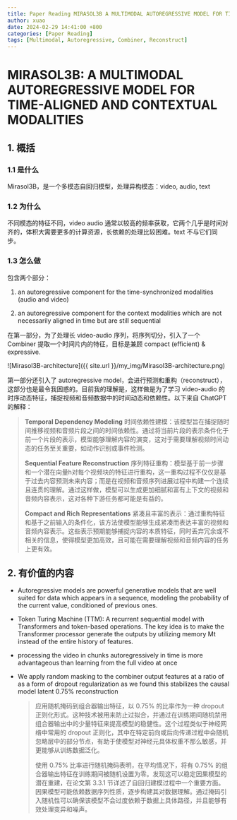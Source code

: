 ```yaml
---
title: Paper Reading MIRASOL3B A MULTIMODAL AUTOREGRESSIVE MODEL FOR TIME-ALIGNED AND CONTEXTUAL MODALITIES
author: xuao
date: 2024-02-29 14:41:00 +800
categories: [Paper Reading]
tags: [Multimodal, Autoregressive, Combiner, Reconstruct]
---
```


# MIRASOL3B: A MULTIMODAL AUTOREGRESSIVE MODEL FOR TIME-ALIGNED AND CONTEXTUAL MODALITIES

## 1. 概括

### 1.1 是什么

Mirasol3B，是一个多模态自回归模型，处理异构模态：video, audio, text

### 1.2 为什么

不同模态的特征不同，video audio 通常以较高的频率获取，它两个几乎是时间对齐的，体积大需要更多的计算资源，长依赖的处理比较困难。text 不与它们同步。

### 1.3 怎么做

包含两个部分：

1. an autoregressive component for the time-synchronized modalities (audio and video)

2. an autoregressive component for the context modalities which are not necessarily aligned in time but are still sequential

在第一部分，为了处理长 video-audio 序列，将序列切分，引入了一个 Combiner 提取一个时间片内的特征，目标是兼顾 compact (efficient) & expressive.

![Mirasol3B-architecture]({{ site.url }}/my_img/Mirasol3B-architecture.png)

第一部分还引入了 autoregressive model，会进行预测和重构（reconstruct），这部分也是最令我困惑的。目前我的理解是，这样做是为了学习 video-audio 的时序动态特征，捕捉视频和音频数据中的时间动态和依赖性。以下来自 ChatGPT 的解释：

> **Temporal Dependency Modeling** 时间依赖性建模：该模型旨在捕捉随时间推移视频和音频片段之间的时间依赖性。通过将当前片段的表示条件化于前一个片段的表示，模型能够理解内容的演变，这对于需要理解视频时间动态的任务至关重要，如动作识别或事件检测。
>
> **Sequential Feature Reconstruction** 序列特征重构：模型基于前一步骤和一个潜在向量h对每个视频块的特征进行重构，这一重构过程不仅仅是基于过去内容预测未来内容；而是在视频和音频序列进展过程中构建一个连续且连贯的理解。通过这样做，模型可以生成更加细腻和富有上下文的视频和音频内容表示，这对各种下游任务都可能是有益的。
>
> **Compact and Rich Representations** 紧凑且丰富的表示：通过重构特征和基于之前输入的条件化，该方法使模型能够生成紧凑而表达丰富的视频和音频内容表示。这些表示预期能够捕捉内容的本质特征，同时丢弃冗余或不相关的信息，使得模型更加高效，且可能在需要理解视频和音频内容的任务上更有效。

## 2. 有价值的内容

+ Autoregressive models are powerful generative models that are well suited for data which appears in a sequence, modeling the probability of the current value, conditioned of previous ones.

+ Token Turing Machine (TTM): A recurrent sequential model with Transformers and token-based operations. The key idea is to make the Transformer processor generate the outputs by utilizing memory Mt instead of the entire history of features.

+ processing the video in chunks autoregressively in time is more advantageous than learning from the full video at once

+ We apply random masking to the combiner output features at a ratio of as a form of dropout regularization as we found this stabilizes the causal model latent 0.75% reconstruction

  > 应用随机掩码到组合器输出特征，以 0.75% 的比率作为一种 dropout 正则化形式。这种技术被用来防止过拟合，并通过在训练期间随机禁用组合器输出中的少量特征来提高模型的稳健性。这个过程类似于神经网络中常用的 dropout 正则化，其中在特定前向或后向传递过程中会随机忽略层中的部分节点，有助于使模型对神经元具体权重不那么敏感，并更能够从训练数据泛化。
  >
  > 使用 0.75% 比率进行随机掩码表明，在平均情况下，将有 0.75% 的组合器输出特征在训练期间被随机设置为零。发现这可以稳定因果模型的潜在重建，在论文第 3.3.1 节详述了自回归建模过程中一个重要方面。因果模型可能依赖数据序列性质，逐步构建其对数据理解。通过掩码引入随机性可以确保该模型不会过度依赖于数据上具体路径，并且能够有效处理变异和噪声。
